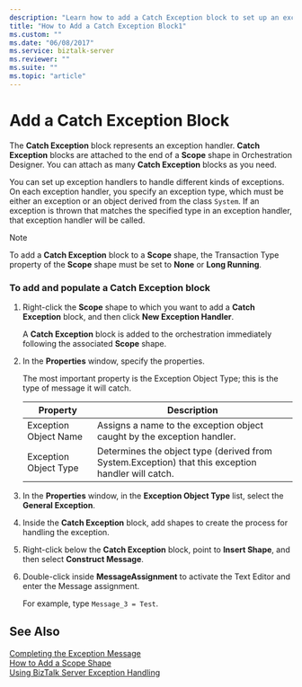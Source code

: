 ```yaml
---
description: "Learn how to add a Catch Exception block to set up an exception handler in the BizTalk Server Orchestration Designer."
title: "How to Add a Catch Exception Block1"
ms.custom: ""
ms.date: "06/08/2017"
ms.service: biztalk-server
ms.reviewer: ""
ms.suite: ""
ms.topic: "article"
---
```

# Add a Catch Exception Block

The **Catch Exception** block represents an exception handler. **Catch Exception** blocks are attached to the end of a **Scope** shape in Orchestration Designer. You can attach as many **Catch Exception** blocks as you need.  
  
 You can set up exception handlers to handle different kinds of exceptions. On each exception handler, you specify an exception type, which must be either an exception or an object derived from the class `System`. If an exception is thrown that matches the specified type in an exception handler, that exception handler will be called.  
  
> [!NOTE]
> To add a **Catch Exception** block to a **Scope** shape, the Transaction Type property of the **Scope** shape must be set to **None** or **Long Running**.  
  
### To add and populate a Catch Exception block  
  
1.  Right-click the **Scope** shape to which you want to add a **Catch Exception** block, and then click **New Exception Handler**.  
  
     A **Catch Exception** block is added to the orchestration immediately following the associated **Scope** shape.  
  
2.  In the **Properties** window, specify the properties.  
  
     The most important property is the Exception Object Type; this is the type of message it will catch.  
  
    |Property|Description|  
    |--------------|-----------------|  
    |Exception Object Name|Assigns a name to the exception object caught by the exception handler.|  
    |Exception Object Type|Determines the object type (derived from System.Exception) that this exception handler will catch.|  
  
3.  In the **Properties** window, in the **Exception Object Type** list, select the **General Exception**.  
  
4.  Inside the **Catch Exception** block, add shapes to create the process for handling the exception.  
  
5.  Right-click below the **Catch Exception** block, point to **Insert Shape**, and then select **Construct Message**.  
  
6.  Double-click inside **MessageAssignment** to activate the Text Editor and enter the Message assignment.  
  
     For example, type `Message_3 = Test`.  
  
## See Also  
 [Completing the Exception Message](../core/completing-the-exception-message5.md)   
 [How to Add a Scope Shape](../core/how-to-add-a-scope-shape2.md)   
 [Using BizTalk Server Exception Handling](../core/using-biztalk-server-exception-handling3.md)
